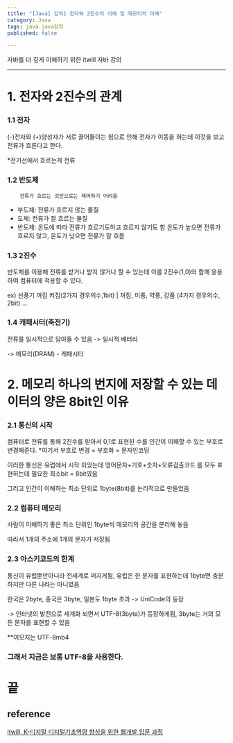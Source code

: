 ```yaml
---
title: "[Java] 강의1 전자와 2진수의 이해 및 메모리의 이해"
category: Java
tags: java java강의 
published: false

---
```


자바를 더 깊게 이해하기 위한 itwill 자바 강의

-----

# 1. 전자와 2진수의 관계

### 1.1 전자

(-)전자와 (+)양성자가 서로 끌어들이는 힘으로 인해 전자가 이동을 하는데 이것을 보고 전류가 흐른다고 한다.

*전기선에서 흐르는게 전류

### 1.2 반도체

        전류가 흐르는 것만으로는 제어하기 어려움

- 부도체: 전류가 흐르지 않는 물질
- 도체: 전류가 잘 흐르는 물질
- 반도체: 온도에 따라 전류가 흐르기도하고 흐르지 않기도 함
        온도가 높으면 전류가 흐르지 않고, 온도가 낮으면 전류가 잘 흐름

### 1.3 2진수

반도체를 이용해 전류를 받거나 받지 않거나 할 수 있는데 이를 2진수(1,0)와 함께 응용하여 컴퓨터에 적용할 수 있다.

ex) 선풍기 꺼짐 켜짐(2가지 경우의수,1bit) | 꺼짐, 미풍, 약풍, 강품 (4가지 경우의수, 2bit) ...

### 1.4 캐패시터(축전기)

전류를 일시적으로 담아둘 수 있음 -> 일시적 배터리

-> 메모리(DRAM) - 캐패시터

# 2. 메모리 하나의 번지에 저장할 수 있는 데이터의 양은 8bit인 이유

### 2.1 통신의 시작

컴퓨터로 전류를 통해 2진수를 받아서 0,1로 표현된 수를 인간이 이해할 수 있는 부호로 변경해준다.
        *여기서 부호로 변경 = 부호화 = 문자인코딩

이러한 통신은 유럽에서 시작 되었는데 영어문자+기호+숫자+오류검출코드 를 모두 표현하는데 필요한 최소bit = 8bit였음

그리고 인간이 이해하는 최소 단위로 1byte(8bit)를 논리적으로 만들었음

### 2.2 컴퓨터 메모리

사람이 이해하기 좋은 최소 단위인 1byte씩 메모리의 공간을 분리해 놓음

따라서 1개의 주소에 1개의 문자가 저장됨

### 2.3 아스키코드의 한계

통신이 유럽뿐만아니라 전세계로 퍼지게됨, 유럽은 한 문자를 표현하는데 1byte면 충분하지만 다른 나라는 아니었음

한국은 2byte, 중국은 3byte, 일본도 1byte 초과 -> UniCode의 등장

-> 인터넷의 발전으로 세계화 되면서 UTF-8(3byte)가 등장하게됨, 3byte는 거의 모든 문자를 표현할 수 있음

**이모지는 UTF-8mb4

### 그래서 지금은 보통 UTF-8을 사용한다.

# 끝

## reference

[itwill, K-디지털 디지털기초역량 향상을 위한 웹개발 입문 과정](https://www.e-itwill.com/main/index.jsp)